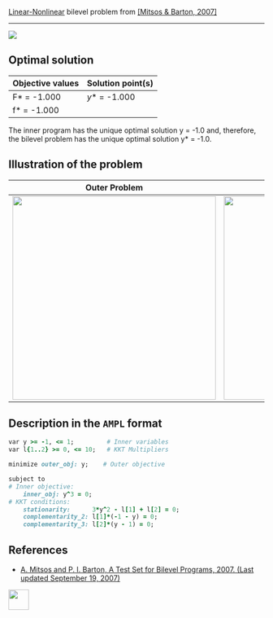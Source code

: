 [Linear-Nonlinear](/BASBLib/LP-NLP-problems) bilevel problem from [\[Mitsos & Barton, 2007\]][Mitsos & Barton, 2007]

---

![](/BASBLib/images/mb_2007_06_eq.jpg)

## Optimal solution

Objective values   | Solution point(s) |
------------------ | ----------------- |
F* = -1.000        | _y_* = -1.000     |
f* = -1.000        |                   |

The inner program has the unique optimal solution y = -1.0 and, therefore, the bilevel problem has the unique optimal solution y* = -1.0.

## Illustration of the problem

Outer Problem    | Inner Problem    |
---------------- | ---------------- |
<img src="/BASBLib/images/mb_2007_06_outer.jpg" width="400"> | <img src="/BASBLib/images/mb_2007_06_inner.jpg" width="400"> |

## Description in the `AMPL` format

```ruby
var y >= -1, <= 1;         # Inner variables
var l{1..2} >= 0, <= 10;   # KKT Multipliers

minimize outer_obj: y;    # Outer objective

subject to
# Inner objective:
    inner_obj: y^3 = 0;
# KKT conditions:
    stationarity:      3*y^2 - l[1] + l[2] = 0;
    complementarity_2: l[1]*(-1 - y) = 0;
    complementarity_3: l[2]*(y - 1) = 0;
```

##  References

 - [A. Mitsos and P. I. Barton, A Test Set for Bilevel Programs, 2007. (Last updated September 19, 2007)](https://www.researchgate.net/publication/228455291_A_test_set_for_bilevel_programs)

[<img src="http://www.interupgrade.com/images/pfeil-backbutton.png" width="40" height="40">](/BASBLib/LP-NLP-problems "Back to summary of LP-NLP bilevel problems")

[Mitsos & Barton, 2007]: https://www.researchgate.net/publication/228455291_A_test_set_for_bilevel_programs
